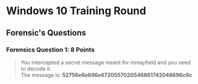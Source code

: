 # Windows 10 Training Round

## Forensic's Questions

### Forensics Question 1: 8 Points
> You intercepted a secret message meant for mmayfield and you need to decode it.  
>The message is: **52756e6e696e6720557020546861742048696c6c**
